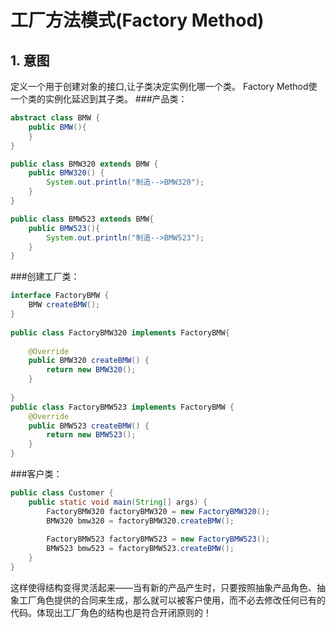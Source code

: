 # 工厂方法模式(Factory Method)   
## 1. 意图
定义一个用于创建对象的接口,让子类决定实例化哪一个类。 Factory Method使一个类的实例化延迟到其子类。
###产品类：
```java
abstract class BMW {  
    public BMW(){  
    }  
}  

public class BMW320 extends BMW {  
    public BMW320() {  
        System.out.println("制造-->BMW320");  
    }  
}  

public class BMW523 extends BMW{  
    public BMW523(){  
        System.out.println("制造-->BMW523");  
    }  
}  
```
###创建工厂类：
```java
interface FactoryBMW {  
    BMW createBMW();  
}  
  
public class FactoryBMW320 implements FactoryBMW{  
  
    @Override  
    public BMW320 createBMW() {  
        return new BMW320();  
    }  
  
}  
public class FactoryBMW523 implements FactoryBMW {  
    @Override  
    public BMW523 createBMW() {  
        return new BMW523();  
    }  
}  
```
###客户类：
```java
public class Customer {  
    public static void main(String[] args) {  
        FactoryBMW320 factoryBMW320 = new FactoryBMW320();  
        BMW320 bmw320 = factoryBMW320.createBMW();  
  
        FactoryBMW523 factoryBMW523 = new FactoryBMW523();  
        BMW523 bmw523 = factoryBMW523.createBMW();  
    }  
}  
```
这样使得结构变得灵活起来——当有新的产品产生时，只要按照抽象产品角色、抽象工厂角色提供的合同来生成，那么就可以被客户使用，而不必去修改任何已有的代码。体现出工厂角色的结构也是符合开闭原则的！ 
